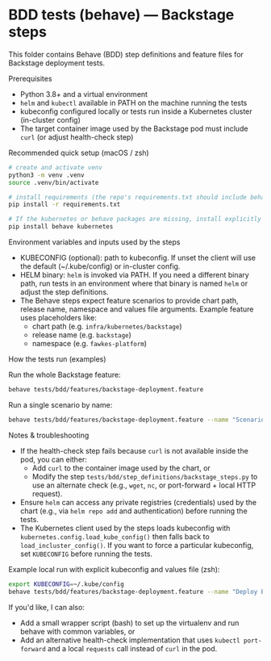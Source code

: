 # BDD tests (behave) — Backstage steps

This folder contains Behave (BDD) step definitions and feature files for Backstage deployment tests.

Prerequisites
- Python 3.8+ and a virtual environment
- `helm` and `kubectl` available in PATH on the machine running the tests
- kubeconfig configured locally or tests run inside a Kubernetes cluster (in-cluster config)
- The target container image used by the Backstage pod must include `curl` (or adjust health-check step)

Recommended quick setup (macOS / zsh)

```bash
# create and activate venv
python3 -m venv .venv
source .venv/bin/activate

# install requirements (the repo's requirements.txt should include behave and kubernetes)
pip install -r requirements.txt

# If the kubernetes or behave packages are missing, install explicitly
pip install behave kubernetes
```

Environment variables and inputs used by the steps
- KUBECONFIG (optional): path to kubeconfig. If unset the client will use the default (~/.kube/config) or in-cluster config.
- HELM binary: `helm` is invoked via PATH. If you need a different binary path, run tests in an environment where that binary is named `helm` or adjust the step definitions.
- The Behave steps expect feature scenarios to provide chart path, release name, namespace and values file arguments. Example feature uses placeholders like:
  - chart path (e.g. `infra/kubernetes/backstage`) 
  - release name (e.g. `backstage`) 
  - namespace (e.g. `fawkes-platform`) 

How the tests run (examples)

Run the whole Backstage feature:

```bash
behave tests/bdd/features/backstage-deployment.feature
```

Run a single scenario by name:

```bash
behave tests/bdd/features/backstage-deployment.feature --name "Scenario name"
```

Notes & troubleshooting
- If the health-check step fails because `curl` is not available inside the pod, you can either:
  - Add `curl` to the container image used by the chart, or
  - Modify the step `tests/bdd/step_definitions/backstage_steps.py` to use an alternate check (e.g., `wget`, `nc`, or port-forward + local HTTP request).
- Ensure `helm` can access any private registries (credentials) used by the chart (e.g., via `helm repo add` and authentication) before running the tests.
- The Kubernetes client used by the steps loads kubeconfig with `kubernetes.config.load_kube_config()` then falls back to `load_incluster_config()`. If you want to force a particular kubeconfig, set `KUBECONFIG` before running the tests.

Example local run with explicit kubeconfig and values file (zsh):

```bash
export KUBECONFIG=~/.kube/config
behave tests/bdd/features/backstage-deployment.feature --name "Deploy Backstage from chart"
```

If you'd like, I can also:
- Add a small wrapper script (bash) to set up the virtualenv and run behave with common variables, or
- Add an alternative health-check implementation that uses `kubectl port-forward` and a local `requests` call instead of `curl` in the pod.
